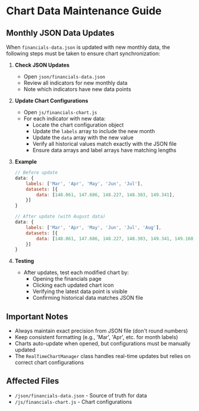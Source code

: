 # Chart Data Maintenance Guide

## Monthly JSON Data Updates

When `financials-data.json` is updated with new monthly data, the following steps must be taken to ensure chart synchronization:

1. **Check JSON Updates**
   - Open `json/financials-data.json`
   - Review all indicators for new monthly data
   - Note which indicators have new data points

2. **Update Chart Configurations**
   - Open `js/financials-chart.js`
   - For each indicator with new data:
     - Locate the chart configuration object
     - Update the `labels` array to include the new month
     - Update the `data` array with the new value
     - Verify all historical values match exactly with the JSON file
     - Ensure data arrays and label arrays have matching lengths

3. **Example**
   ```javascript
   // Before update
   data: {
       labels: ['Mar', 'Apr', 'May', 'Jun', 'Jul'],
       datasets: [{
           data: [148.061, 147.686, 148.227, 148.303, 149.341],
       }]
   }

   // After update (with August data)
   data: {
       labels: ['Mar', 'Apr', 'May', 'Jun', 'Jul', 'Aug'],
       datasets: [{
           data: [148.061, 147.686, 148.227, 148.303, 149.341, 149.160],
       }]
   }
   ```

4. **Testing**
   - After updates, test each modified chart by:
     - Opening the financials page
     - Clicking each updated chart icon
     - Verifying the latest data point is visible
     - Confirming historical data matches JSON file

## Important Notes

- Always maintain exact precision from JSON file (don't round numbers)
- Keep consistent formatting (e.g., 'Mar', 'Apr', etc. for month labels)
- Charts auto-update when opened, but configurations must be manually updated
- The `RealTimeChartManager` class handles real-time updates but relies on correct chart configurations

## Affected Files

- `/json/financials-data.json` - Source of truth for data
- `/js/financials-chart.js` - Chart configurations
